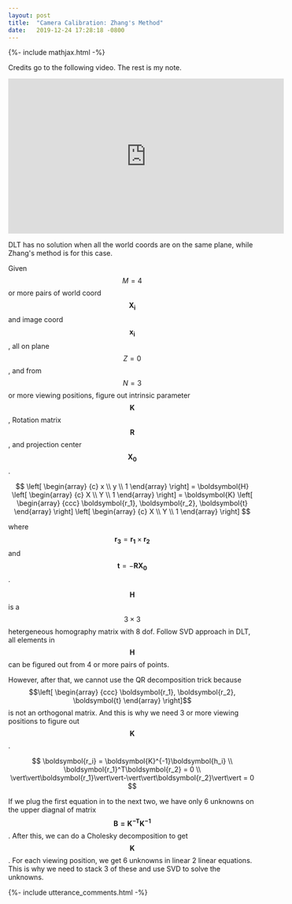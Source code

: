 ```yaml
---
layout: post
title:  "Camera Calibration: Zhang's Method"
date:   2019-12-24 17:28:18 -0800
---
```


{%- include mathjax.html -%}

Credits go to the following video. The rest is my note.
<iframe width="560" height="315" src="https://www.youtube.com/embed/Ou9Uj75DJX0" frameborder="0" allow="accelerometer; autoplay; encrypted-media; gyroscope; picture-in-picture" allowfullscreen></iframe>

DLT has no solution when all the world coords are on the same plane, while Zhang's method is for this case.

Given $$M = 4$$ or more pairs of world coord $$\boldsymbol{X_i}$$ and image coord $$\boldsymbol{x_i}$$, all on plane $$Z = 0$$, and from $$N = 3$$ or more viewing positions, figure out intrinsic parameter $$\boldsymbol{K}$$, Rotation matrix $$\boldsymbol{R}$$, and projection center $$\boldsymbol{X_0}$$.

$$
\left[ \begin{array} {c} x \\ y \\ 1 \end{array} \right] =
\boldsymbol{H}
\left[ \begin{array} {c} X \\ Y \\ 1 \end{array} \right] =
\boldsymbol{K}
\left[ \begin{array} {ccc} \boldsymbol{r_1},  \boldsymbol{r_2},  \boldsymbol{t} \end{array} \right]
\left[ \begin{array} {c} X \\ Y \\ 1 \end{array} \right]
$$

where $$\boldsymbol{r_3}=\boldsymbol{r_1} \times \boldsymbol{r_2}$$ and $$\boldsymbol{t}=-\boldsymbol{RX_0}$$.

$$\boldsymbol{H}$$ is a $$3 \times 3$$ hetergeneous homography matrix with 8 dof. Follow SVD approach in DLT, all elements in $$\boldsymbol{H}$$ can be figured out from 4 or more pairs of points.

However, after that, we cannot use the QR decomposition trick because $$\left[ \begin{array} {ccc} \boldsymbol{r_1},  \boldsymbol{r_2},  \boldsymbol{t} \end{array} \right]$$ is not an orthogonal matrix. And this is why we need 3 or more viewing positions to figure out $$\boldsymbol{K}$$.

$$
\boldsymbol{r_i} = \boldsymbol{K}^{-1}\boldsymbol{h_i} \\
\boldsymbol{r_1}^T\boldsymbol{r_2} = 0 \\
\vert\vert\boldsymbol{r_1}\vert\vert-\vert\vert\boldsymbol{r_2}\vert\vert = 0
$$

If we plug the first equation in to the next two, we have only 6 unknowns on the upper diagnal of matrix $$\boldsymbol{B=K^{-T}K^{-1}}$$. After this, we can do a Cholesky decomposition to get $$\boldsymbol{K}$$. For each viewing position, we get 6 unknowns in linear 2 linear equations. This is why we need to stack 3 of these and use SVD to solve the unknowns.

{%- include utterance_comments.html -%}